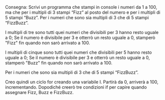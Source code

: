 Consegna:
Scrivi un programma che stampi in console i numeri da 1 a 100,
ma che per i multipli di 3 stampi “Fizz” al posto del numero e
per i multipli di 5 stampi “Buzz”.
Per i numeri che sono sia multipli di 3 che di 5 stampi “FizzBuzz”.


I multipli di tre sono tutti quei numeri che divisibili per 3 hanno resto uguale a 0;
Se il numero è divisibile per 3 e otterrò un resto uguale a 0, stamperò "Fizz" fin quando non sarò arrivato a 100.


I multipli di cinque sono tutti quei numeri che divisibili per 5 hanno resto uguale a 0;
Se il numero è divisibile per 3 e otterrò un resto uguale a 0, stamperò "Buzz" fin quando non sarò arrivato a 100.

Per i numeri che sono sia multipli di 3 che di 5 stampi “FizzBuzz”.

Creo quindi un ciclo for creando una variabile I.
Partirà da 0, arriverà a 100, incrementando.
Dopodiché creerò tre condizioni if per capire quando assegnare Fizz, Buzz e FizzBuzz.